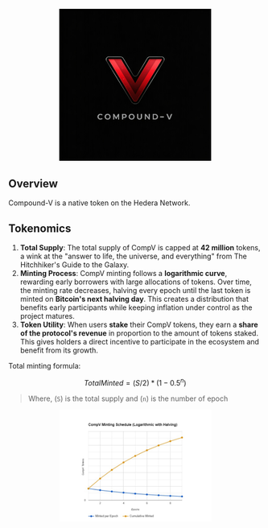 <p align="center">
    <picture>
        <source media="(prefers-color-scheme: dark)" srcset=".docs/Compound-v.jpg">
        <img alt="light theme" src=".docs/Compound-v.jpg" style="max-width: 60%; height: auto;">
    </picture>
</p>

## Overview

Compound-V is a native token on the Hedera Network.


## Tokenomics

1. **Total Supply**: The total supply of CompV is capped at **42 million** tokens, a wink at the "answer to life, the universe, and everything" from The Hitchhiker's Guide to the Galaxy.
2. **Minting Process**: CompV minting follows a **logarithmic curve**, rewarding early borrowers with large allocations of tokens. Over time, the minting rate decreases, halving every epoch until the last token is minted on **Bitcoin's next halving day**. This creates a distribution that benefits early participants while keeping inflation under control as the project matures.
3. **Token Utility**: When users **stake** their CompV tokens, they earn a **share of the protocol's revenue** in proportion to the amount of tokens staked. This gives holders a direct incentive to participate in the ecosystem and benefit from its growth.

Total minting formula:
```math
Total Minted = (S / 2) * (1 - 0.5^n)
```
> Where, (`S`) is the total supply and (`n`) is the number of epoch 

 

<p align="center">
    <picture>
        <source media="(prefers-color-scheme: dark)" srcset=".docs/compv-graph.jpg">
        <img alt="light theme" src=".docs/compv-graph.jpg" style="max-width: 60%; height: auto;">
    </picture>
</p>

